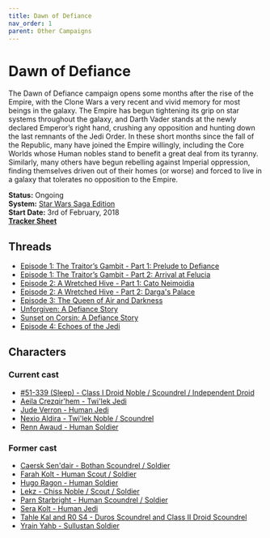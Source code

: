 ```yaml
---
title: Dawn of Defiance
nav_order: 1
parent: Other Campaigns
---
```


# Dawn of Defiance
The Dawn of Defiance campaign opens some months after the rise of the Empire, with the Clone Wars a very recent and vivid memory for most beings in the galaxy. The Empire has begun tightening its grip on star systems throughout the galaxy, and Darth Vader stands at the newly declared Emperor’s right hand, crushing any opposition and hunting down the last remnants of the Jedi Order. In these short months since the fall of the Republic, many have joined the Empire willingly, including the Core Worlds whose Human nobles stand to benefit a great deal from its tyranny. Similarly, many others have begun rebelling against Imperial oppression, finding themselves driven out of their homes (or worse) and forced to live in a galaxy that tolerates no opposition to the Empire.

**Status:** Ongoing<br>
**System:** [Star Wars Saga Edition](https://stormchaserroleplaying.com/StarWarsSagaEdition/)<br>
**Start Date:** 3rd of February, 2018<br>
[**Tracker Sheet**](https://docs.google.com/spreadsheets/d/1_fXcn3fMEKQHVzISF7Qgf5uHb7Angid0lCw1re2jYag/edit#gid=0)

## Threads
- [Episode 1: The Traitor’s Gambit - Part 1: Prelude to Defiance](https://app.roll20.net/forum/post/6041651/episode-1-the-traitors-gambit-part-1-prelude-to-defiance/?pagenum=1)
- [Episode 1: The Traitor’s Gambit - Part 2: Arrival at Felucia](https://app.roll20.net/forum/post/6764215/episode-1-the-traitors-gambit-part-2-arrival-at-felucia/?pagenum=1)
- [Episode 2: A Wretched Hive - Part 1: Cato Neimoidia](https://app.roll20.net/forum/post/7054595/episode-2-a-wretched-hive-part-1-cato-neimoidia/?pagenum=1)
- [Episode 2: A Wretched Hive - Part 2: Darga's Palace](https://app.roll20.net/forum/post/7231540/episode-2-a-wretched-hive-part-2-dargas-palace)
- [Episode 3: The Queen of Air and Darkness](https://app.roll20.net/forum/post/9509626/episode-3-the-queen-of-air-and-darkness/?pagenum=1)
- [Unforgiven: A Defiance Story](https://app.roll20.net/forum/post/10653821/unforgiven-a-defiance-story/?pagenum=1)
- [Sunset on Corsin: A Defiance Story](https://app.roll20.net/forum/post/11007802/sunset-on-corsin-a-defiance-story)
- [Episode 4: Echoes of the Jedi](https://app.roll20.net/forum/post/10605047/episode-4-echoes-of-the-jedi/?pagenum=1)

## Characters

### Current cast
- [#51-339 (Sleep) - Class I Droid Noble / Scoundrel / Independent Droid](https://app.roll20.net/forum/post/9577090/number-51-339-sleep)
- [Aeila Crezqir'hem - Twi'lek Jedi](https://app.roll20.net/forum/post/10224024/aeila-crezqirhem)
- [Jude Verron - Human Jedi](https://app.roll20.net/forum/post/10229230/jude-verron)
- [Nexio Aldira - Twi'lek Noble / Scoundrel](https://app.roll20.net/forum/post/9534670/nexio-aldira)
- [Renn Awaud - Human Soldier](https://stormchaserroleplaying.com/OtherCampaigns/DawnofDefiance/Renn)

### Former cast
- [Caersk Sen'dair - Bothan Scoundrel / Soldier](https://app.roll20.net/forum/post/9404033/caersk-sendair)
- [Farah Kolt - Human Scout / Soldier](https://app.roll20.net/forum/post/6032936/farah-kolt)
- [Hugo Ragon - Human Soldier](https://app.roll20.net/forum/post/6052137/hugo-ragon)
- [Lekz - Chiss Noble / Scout / Soldier](https://app.roll20.net/forum/post/6889029/lekz)
- [Parn Starbright - Human Scoundrel / Soldier](https://app.roll20.net/forum/post/6891123/parn-starbright)
- [Sera Kolt - Human Jedi](https://app.roll20.net/forum/post/6517723/sera-kolt)
- [Tahle Kal and R0 S4 - Duros Scoundrel and Class II Droid Scoundrel](https://app.roll20.net/forum/post/6017180/tahle-kal-and-r0-s4)
- [Yrain Yahb - Sullustan Soldier](https://app.roll20.net/forum/post/9425503/yrain-yahb)
